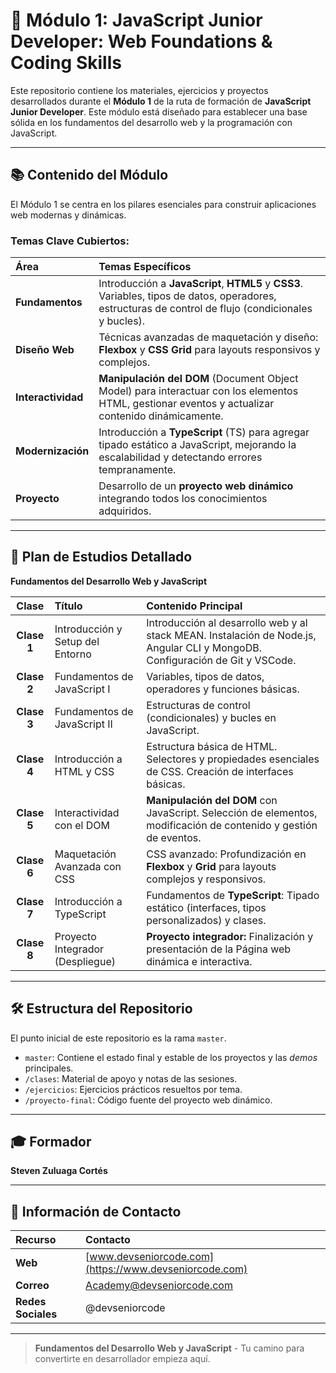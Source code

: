 # 🚀 Módulo 1: JavaScript Junior Developer: Web Foundations & Coding Skills

Este repositorio contiene los materiales, ejercicios y proyectos desarrollados durante el **Módulo 1** de la ruta de formación de **JavaScript Junior Developer**. Este módulo está diseñado para establecer una base sólida en los fundamentos del desarrollo web y la programación con JavaScript.

---

## 📚 Contenido del Módulo

El Módulo 1 se centra en los pilares esenciales para construir aplicaciones web modernas y dinámicas.

### Temas Clave Cubiertos:

| Área | Temas Específicos |
| :--- | :--- |
| **Fundamentos** | Introducción a **JavaScript**, **HTML5** y **CSS3**. Variables, tipos de datos, operadores, estructuras de control de flujo (condicionales y bucles). |
| **Diseño Web** | Técnicas avanzadas de maquetación y diseño: **Flexbox** y **CSS Grid** para layouts responsivos y complejos. |
| **Interactividad** | **Manipulación del DOM** (Document Object Model) para interactuar con los elementos HTML, gestionar eventos y actualizar contenido dinámicamente. |
| **Modernización** | Introducción a **TypeScript** (TS) para agregar tipado estático a JavaScript, mejorando la escalabilidad y detectando errores tempranamente. |
| **Proyecto** | Desarrollo de un **proyecto web dinámico** integrando todos los conocimientos adquiridos. |

---

## 📅 Plan de Estudios Detallado

**Fundamentos del Desarrollo Web y JavaScript**

| Clase | Título | Contenido Principal |
| :---: | :--- | :--- |
| **Clase 1** | Introducción y Setup del Entorno | Introducción al desarrollo web y al stack MEAN. Instalación de Node.js, Angular CLI y MongoDB. Configuración de Git y VSCode. |
| **Clase 2** | Fundamentos de JavaScript I | Variables, tipos de datos, operadores y funciones básicas. |
| **Clase 3** | Fundamentos de JavaScript II | Estructuras de control (condicionales) y bucles en JavaScript. |
| **Clase 4** | Introducción a HTML y CSS | Estructura básica de HTML. Selectores y propiedades esenciales de CSS. Creación de interfaces básicas. |
| **Clase 5** | Interactividad con el DOM | **Manipulación del DOM** con JavaScript. Selección de elementos, modificación de contenido y gestión de eventos. |
| **Clase 6** | Maquetación Avanzada con CSS | CSS avanzado: Profundización en **Flexbox** y **Grid** para layouts complejos y responsivos. |
| **Clase 7** | Introducción a TypeScript | Fundamentos de **TypeScript**: Tipado estático (interfaces, tipos personalizados) y clases. |
| **Clase 8** | Proyecto Integrador (Despliegue) | **Proyecto integrador:** Finalización y presentación de la Página web dinámica e interactiva. |

---

## 🛠 Estructura del Repositorio

El punto inicial de este repositorio es la rama `master`.

* `master`: Contiene el estado final y estable de los proyectos y las *demos* principales.
* `/clases`: Material de apoyo y notas de las sesiones.
* `/ejercicios`: Ejercicios prácticos resueltos por tema.
* `/proyecto-final`: Código fuente del proyecto web dinámico.

---

## 🎓 Formador

**Steven Zuluaga Cortés**

---

## 🔗 Información de Contacto

| Recurso | Contacto |
| :--- | :--- |
| **Web** | [www.devseniorcode.com](https://www.devseniorcode.com) |
| **Correo** | Academy@devseniorcode.com |
| **Redes Sociales** | @devseniorcode |

---

> **Fundamentos del Desarrollo Web y JavaScript** - Tu camino para convertirte en desarrollador empieza aquí.
